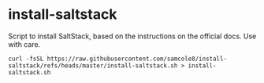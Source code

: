 # install-saltstack
Script to install SaltStack, based on the instructions on the official docs. Use with care.

```
curl -fsSL https://raw.githubusercontent.com/samcole8/install-saltstack/refs/heads/master/install-saltstack.sh > install-saltstack.sh
```